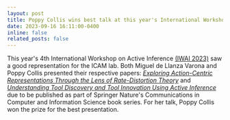 ```yaml
---
layout: post
title: Poppy Collis wins best talk at this year's International Workshop on Active Inference
date: 2023-09-16 16:11:00-0400
inline: false
related_posts: false
---
```


This year's 4th International Workshop on Active Inference <a href="https://iwaiworkshop.github.io/">(IWAI 2023)</a> saw a good representation for the ICAM lab. Both Miguel de Llanza Varona and Poppy Collis presented their respective papers: <i><a href="https://www.springerprofessional.de/exploring-action-centric-representations-through-the-lens-of-rat/26309390"> Exploring Action-Centric Representations Through the Lens of Rate-Distortion Theory</a></i> and <i><a href="https://arxiv.org/abs/2311.03893">Understanding Tool Discovery and Tool Innovation Using Active Inference</a></i> due to be published as part of Springer Nature's Communications in Computer and Information Science book series. For her talk, Poppy Collis won the prize for the best presentation.

